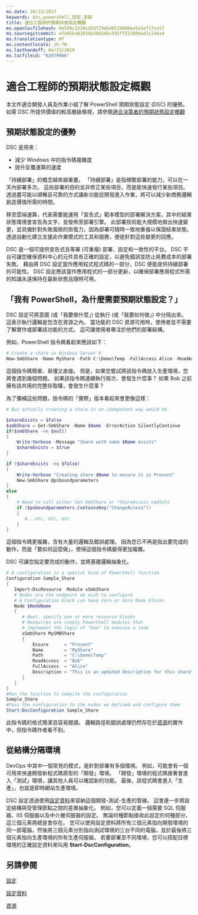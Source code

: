 ```yaml
---
ms.date: 10/13/2017
keywords: dsc,powershell,設定,安裝
title: 適合工程師的預期狀態設定概觀
ms.openlocfilehash: 0e599c2218cd2df29dbd0529006be5e1ef17ce5f
ms.sourcegitcommit: e7445ba8203da304286c591ff513900ad1c244a4
ms.translationtype: HT
ms.contentlocale: zh-TW
ms.lasthandoff: 04/23/2019
ms.locfileid: "62079966"
---
```

# <a name="desired-state-configuration-overview-for-engineers"></a>適合工程師的預期狀態設定概觀

本文件適合開發人員及作業小組了解 PowerShell 預期狀態設定 (DSC) 的優勢。
如需 DSC 所提供價值的較高層級檢視，請參閱[適合決策者的預期狀態設定概觀](decisionMaker.md)

## <a name="benefits-of-desired-state-configuration"></a>預期狀態設定的優勢

DSC 是用來：

- 減少 Windows 中的指令碼複雜度
- 提升反覆運算的速度

「持續部署」的概念越來越重要。
「持續部署」是指頻繁部署的能力，可以在一天內部署多次。
這些部署的目的並非修正某些項目，而是能快速發行某些項目。
透過盡可能以順暢且可靠的方式讓新功能從開發進入作業，將可以減少新商務邏輯創造價值所需的時間。

移至雲端運算，代表需要能運用「宣告式」範本模型的部署解決方案，其中的結束狀態環境會宣告為文字，並發佈至部署引擎。
此部署技術能大規模地做出快速變更，並具備針對失敗風險的恢復力，因為部署可隨時一致地重複以保證結束狀態。
透過自動化建立支援此作業模式的工具和服務，便是針對這些變更的回應。

DSC 是一個可提供宣告式且等冪 (可重複) 部署、設定和一致性的平台。
DSC 平台可讓您確保資料中心的元件具有正確的設定，以避免錯誤並防止耗費成本的部署失敗。
藉由將 DSC 設定當作應用程式程式碼的一部分，DSC 便能提供持續部署的可能性。
DSC 設定應該當作應用程式的一部分更新，以確保部署應用程式所需的知識永遠保持在最新狀態且隨時可用。

## <a name="i-have-powershell-why-do-i-need-desired-state-configuration"></a>「我有 PowerShell，為什麼需要預期狀態設定？」

DSC 設定可將意圖 (或「我要做什麼」) 從執行 (或「我要如何做」) 中分隔出來。
這表示執行邏輯是包含在資源之內。
當功能的 DSC 資源可用時，使用者並不需要了解實作或部署該功能的方式。
這可讓使用者專注於他們的部署結構。

例如，PowerShell 指令碼看起來應該如下：
```powershell
# Create a share in Windows Server 8
New-SmbShare -Name MyShare -Path C:\Demo\Temp -FullAccess Alice -ReadAccess Bob
```
這個指令碼簡單、易懂又直接。
但是，如果您嘗試將該指令碼放入生產環境，您將會遇到幾個問題。
如果該指令碼連續執行兩次，會發生什麼事？
如果 Bob 之前擁有該共用的完整存取權，會發生什麼事？

為了彌補這些問題，指令碼的「實際」版本看起來會更像這樣：
```powershell
# But actually creating a share in an idempotent way would be

$shareExists = $false
$smbShare = Get-SmbShare -Name $Name -ErrorAction SilentlyContinue
if($smbShare -ne $null)
{
    Write-Verbose -Message "Share with name $Name exists"
    $shareExists = $true
}

if ($shareExists -eq $false)
{
    Write-Verbose "Creating share $Name to ensure it is Present"
    New-SmbShare @psboundparameters
}
else
{
    # Need to call either Set-SmbShare or *ShareAccess cmdlets
    if ($psboundparameters.ContainsKey("ChangeAccess"))
    {
       #...etc, etc, etc
    }
}
```

這個指令碼更複雜，含有大量的邏輯及錯誤處理。
因為您已不再是指出要完成的動作，而是「要如何這麼做」，使得這個指令碼變得更加複雜。

DSC 可讓您指定要完成的動作，並將基礎邏輯抽象化。

```powershell
# A configuration is a special kind of PowerShell function
Configuration Sample_Share
{
   Import-DscResource -Module xSmbShare
   # Nodes are the endpoint we wish to configure
   # A Configuration block can have zero or more Node blocks
   Node $NodeName
   {
      # Next, specify one or more resource blocks
      # Resources are simply PowerShell modules that
      # implement the logic of "how" to execute a task
      xSmbShare MySMBShare
      {
          Ensure      = "Present"
          Name        = "MyShare"
          Path        = "C:\Demo\Temp"
          ReadAccess  = "Bob"
          FullAccess  = "Alice"
          Description = "This is an updated description for this share"
      }
   }
}
#Run the function to compile the configuration
Sample_Share
#Pass the configuration to the nodes we defined and configure them
Start-DscConfiguration Sample_Share
```

此指令碼的格式簡潔且容易閱讀。
邏輯路徑和錯誤處理仍然存在於[資源](../resources/resources.md)的實作中，但指令碼作者看不到。

## <a name="separating-environment-from-structure"></a>從結構分隔環境

DevOps 中其中一個常見的模式，是針對部署有多個環境。
例如，可能會有一個可用來快速開發新程式碼原型的「開發」環境。
「開發」環境的程式碼接著會進入「測試」環境，讓其他人員可以確認新的功能。
最後，該程式碼會進入「生產」，也就是即時網站生產環境。

DSC 設定透過使用[設定資料](../configurations/configData.md)來容納這個開發-測試-生產的管線。
這會進一步將設定結構與受管理節點之間的差異抽象化。
例如，您可以定義一個需要 SQL 伺服器、IIS 伺服器以及中介層伺服器的設定。
無論何種節點接收此設定的何種部分，這三個元素將總是會存在。
您可以使用設定資料將所有三個元素指向開發環境的同一部電腦，然後將三個元素分別指向測試環境的三台不同的電腦，並於最後將三個元素指向生產環境的所有生產伺服器。
若要部署至不同環境，您可以搭配目標環境的正確設定資料來叫用 **Start-DscConfiguration**。

## <a name="see-also"></a>另請參閱

[設定](../configurations/configurations.md)

[設定資料](../configurations/configData.md)

[資源](../resources/resources.md)
